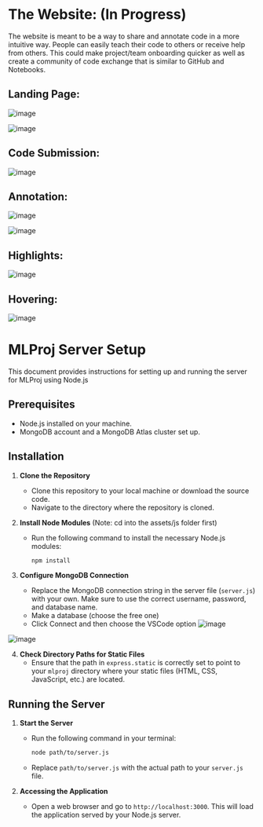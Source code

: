 # The Website: (In Progress)

The website is meant to be a way to share and annotate code in a more intuitive way. People can easily teach their code to others or receive help from others. This could make project/team onboarding quicker as well as create a community of code exchange that is similar to GitHub and Notebooks.


## Landing Page:

![image](https://github.com/hwu27/mlproj/assets/130116077/f1c6a799-6bf5-4a0d-9d6f-a7086bb179c5)

![image](https://github.com/hwu27/mlproj/assets/130116077/10e8fe58-ddd0-4c73-ba95-5154eeb1d09a)


## Code Submission:

![image](https://github.com/hwu27/mlproj/assets/130116077/658a1bb9-0ffc-455c-9d55-e5cf6b774839)

## Annotation:

![image](https://github.com/hwu27/mlproj/assets/130116077/570bdf04-bd89-4f2b-8165-0ecb88a86a8d)


![image](https://github.com/hwu27/mlproj/assets/130116077/0c203665-cb9e-46f9-a609-9d119ba15d3d)


## Highlights: 

![image](https://github.com/hwu27/mlproj/assets/130116077/458eceac-b556-4b9a-b99c-0db7ab285e43)

## Hovering: 

![image](https://github.com/hwu27/mlproj/assets/130116077/47c6260e-8fee-4e35-8fa2-54b314c583fb)


# MLProj Server Setup

This document provides instructions for setting up and running the server for MLProj using Node.js  

## Prerequisites

- Node.js installed on your machine.
- MongoDB account and a MongoDB Atlas cluster set up.

## Installation

1. **Clone the Repository**
   - Clone this repository to your local machine or download the source code.
   - Navigate to the directory where the repository is cloned.

2. **Install Node Modules**
   (Note: cd into the assets/js folder first)
   - Run the following command to install the necessary Node.js modules:
     ```sh
     npm install
     ```

3. **Configure MongoDB Connection**
   - Replace the MongoDB connection string in the server file (`server.js`) with your own. Make sure to use the correct username, password, and database name.
   - Make a database (choose the free one)
   - Click Connect and then choose the VSCode option
![image](https://github.com/hwu27/mlproj/assets/130116077/e41ec684-e9e1-4854-b001-1d53a4e1e3ae)


![image](https://github.com/hwu27/mlproj/assets/130116077/83250814-6ad7-4279-a411-4b109ced97ed)

4. **Check Directory Paths for Static Files**
   - Ensure that the path in `express.static` is correctly set to point to your `mlproj` directory where your static files (HTML, CSS, JavaScript, etc.) are located.

## Running the Server

1. **Start the Server**
   - Run the following command in your terminal:
     ```sh
     node path/to/server.js
     ```
   - Replace `path/to/server.js` with the actual path to your `server.js` file.

2. **Accessing the Application**
   - Open a web browser and go to `http://localhost:3000`. This will load the application served by your Node.js server.
